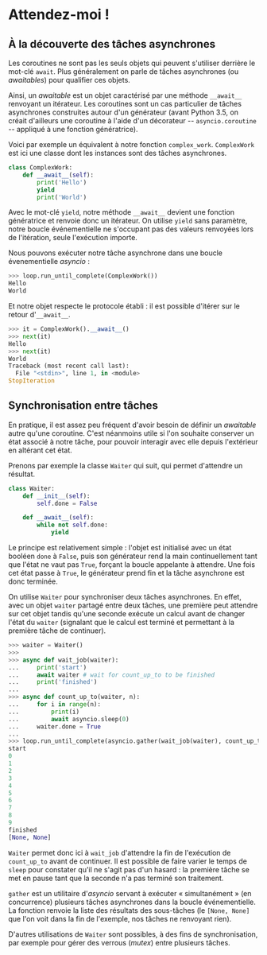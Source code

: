 # Attendez-moi !

## À la découverte des tâches asynchrones

Les coroutines ne sont pas les seuls objets qui peuvent s'utiliser derrière le mot-clé `await`.
Plus généralement on parle de tâches asynchrones (ou *awaitables*) pour qualifier ces objets.

Ainsi, un *awaitable* est un objet caractérisé par une méthode `__await__` renvoyant un itérateur.
Les coroutines sont un cas particulier de tâches asynchrones construites autour d'un générateur (avant Python 3.5, on créait d'ailleurs une coroutine à l'aide d'un décorateur -- `asyncio.coroutine` -- appliqué à une fonction génératrice).

Voici par exemple un équivalent à notre fonction `complex_work`.
`ComplexWork` est ici une classe dont les instances sont des tâches asynchrones.

```python
class ComplexWork:
    def __await__(self):
        print('Hello')
        yield
        print('World')
```

Avec le mot-clé `yield`, notre méthode `__await__` devient une fonction génératrice et renvoie donc un itérateur.
On utilise `yield` sans paramètre, notre boucle événementielle ne s'occupant pas des valeurs renvoyées lors de l'itération, seule l'exécution importe.

Nous pouvons exécuter notre tâche asynchrone dans une boucle évenementielle *asyncio* :

```python
>>> loop.run_until_complete(ComplexWork())
Hello
World
```

Et notre objet respecte le protocole établi : il est possible d'itérer sur le retour d'`__await__`.

```python
>>> it = ComplexWork().__await__()
>>> next(it)
Hello
>>> next(it)
World
Traceback (most recent call last):
  File "<stdin>", line 1, in <module>
StopIteration
```

## Synchronisation entre tâches

En pratique, il est assez peu fréquent d'avoir besoin de définir un *awaitable* autre qu'une coroutine.
C'est néanmoins utile si l'on souhaite conserver un état associé à notre tâche, pour pouvoir interagir avec elle depuis l'extérieur en altérant cet état.

Prenons par exemple la classe `Waiter` qui suit, qui permet d'attendre un résultat.

```python
class Waiter:
    def __init__(self):
        self.done = False

    def __await__(self):
        while not self.done:
            yield
```

Le principe est relativement simple : l'objet est initialisé avec un état booléen `done` à `False`, puis son générateur rend la main continuellement tant que l'état ne vaut pas `True`, forçant la boucle appelante à attendre.
Une fois cet état passe à `True`, le générateur prend fin et la tâche asynchrone est donc terminée.

On utilise `Waiter` pour synchroniser deux tâches asynchrones.
En effet, avec un objet `waiter` partagé entre deux tâches, une première peut attendre sur cet objet tandis qu'une seconde exécute un calcul avant de changer l'état du `waiter` (signalant que le calcul est terminé et permettant à la première tâche de continuer).

```python
>>> waiter = Waiter()
>>>
>>> async def wait_job(waiter):
...     print('start')
...     await waiter # wait for count_up_to to be finished
...     print('finished')
...
>>> async def count_up_to(waiter, n):
...     for i in range(n):
...         print(i)
...         await asyncio.sleep(0)
...     waiter.done = True
...
>>> loop.run_until_complete(asyncio.gather(wait_job(waiter), count_up_to(waiter, 10)))
start
0
1
2
3
4
5
6
7
8
9
finished
[None, None]
```

`Waiter` permet donc ici à `wait_job` d'attendre la fin de l'exécution de `count_up_to` avant de continuer.
Il est possible de faire varier le temps de `sleep` pour constater qu'il ne s'agit pas d'un hasard : la première tâche se met en pause tant que la seconde n'a pas terminé son traitement.

`gather` est un utilitaire d'*asyncio* servant à exécuter « simultanément » (en concurrence) plusieurs tâches asynchrones dans la boucle événementielle.
La fonction renvoie la liste des résultats des sous-tâches (le `[None, None]` que l'on voit dans la fin de l'exemple, nos tâches ne renvoyant rien).

D'autres utilisations de `Waiter` sont possibles, à des fins de synchronisation, par exemple pour gérer des verrous (*mutex*) entre plusieurs tâches.

